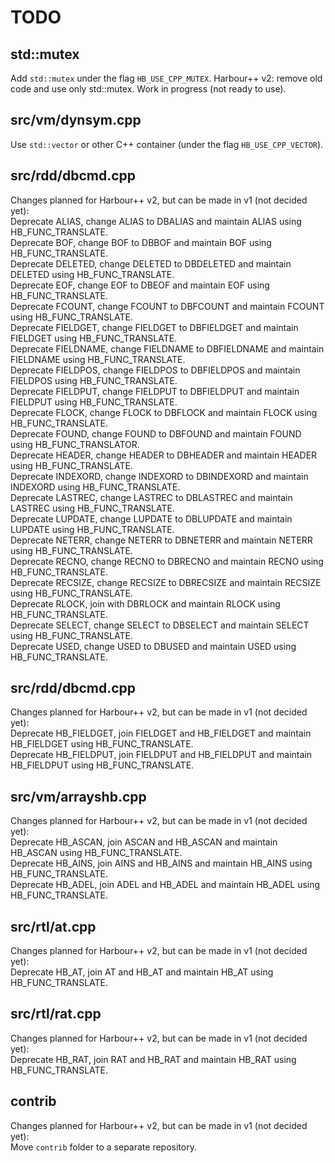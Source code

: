 # TODO

## std::mutex

   Add `std::mutex` under the flag `HB_USE_CPP_MUTEX`.
   Harbour++ v2: remove old code and use only std::mutex.
   Work in progress (not ready to use).

## src/vm/dynsym.cpp

   Use `std::vector` or other C++ container (under the flag `HB_USE_CPP_VECTOR`).

## src/rdd/dbcmd.cpp

  Changes planned for Harbour++ v2, but can be made in v1 (not decided yet):  
  Deprecate ALIAS, change ALIAS to DBALIAS and maintain ALIAS using HB_FUNC_TRANSLATE.  
  Deprecate BOF, change BOF to DBBOF and maintain BOF using HB_FUNC_TRANSLATE.  
  Deprecate DELETED, change DELETED to DBDELETED and maintain DELETED using HB_FUNC_TRANSLATE.  
  Deprecate EOF, change EOF to DBEOF and maintain EOF using HB_FUNC_TRANSLATE.  
  Deprecate FCOUNT, change FCOUNT to DBFCOUNT and maintain FCOUNT using HB_FUNC_TRANSLATE.  
  Deprecate FIELDGET, change FIELDGET to DBFIELDGET and maintain FIELDGET using HB_FUNC_TRANSLATE.  
  Deprecate FIELDNAME, change FIELDNAME to DBFIELDNAME and maintain FIELDNAME using HB_FUNC_TRANSLATE.  
  Deprecate FIELDPOS, change FIELDPOS to DBFIELDPOS and maintain FIELDPOS using HB_FUNC_TRANSLATE.  
  Deprecate FIELDPUT, change FIELDPUT to DBFIELDPUT and maintain FIELDPUT using HB_FUNC_TRANSLATE.  
  Deprecate FLOCK, change FLOCK to DBFLOCK and maintain FLOCK using HB_FUNC_TRANSLATE.  
  Deprecate FOUND, change FOUND to DBFOUND and maintain FOUND using HB_FUNC_TRANSLATOR.  
  Deprecate HEADER, change HEADER to DBHEADER and maintain HEADER using HB_FUNC_TRANSLATE.  
  Deprecate INDEXORD, change INDEXORD to DBINDEXORD and maintain INDEXORD using HB_FUNC_TRANSLATE.  
  Deprecate LASTREC, change LASTREC to DBLASTREC and maintain LASTREC using HB_FUNC_TRANSLATE.  
  Deprecate LUPDATE, change LUPDATE to DBLUPDATE and maintain LUPDATE using HB_FUNC_TRANSLATE.  
  Deprecate NETERR, change NETERR to DBNETERR and maintain NETERR using HB_FUNC_TRANSLATE.  
  Deprecate RECNO, change RECNO to DBRECNO and maintain RECNO using HB_FUNC_TRANSLATE.  
  Deprecate RECSIZE, change RECSIZE to DBRECSIZE and maintain RECSIZE using HB_FUNC_TRANSLATE.  
  Deprecate RLOCK, join with DBRLOCK and maintain RLOCK using HB_FUNC_TRANSLATE.  
  Deprecate SELECT, change SELECT to DBSELECT and maintain SELECT using HB_FUNC_TRANSLATE.  
  Deprecate USED, change USED to DBUSED and maintain USED using HB_FUNC_TRANSLATE.  

## src/rdd/dbcmd.cpp

  Changes planned for Harbour++ v2, but can be made in v1 (not decided yet):  
  Deprecate HB_FIELDGET, join FIELDGET and HB_FIELDGET and maintain HB_FIELDGET using HB_FUNC_TRANSLATE.  
  Deprecate HB_FIELDPUT, join FIELDPUT and HB_FIELDPUT and maintain HB_FIELDPUT using HB_FUNC_TRANSLATE.  

## src/vm/arrayshb.cpp

  Changes planned for Harbour++ v2, but can be made in v1 (not decided yet):  
  Deprecate HB_ASCAN, join ASCAN and HB_ASCAN and maintain HB_ASCAN using HB_FUNC_TRANSLATE.  
  Deprecate HB_AINS, join AINS and HB_AINS and maintain HB_AINS using HB_FUNC_TRANSLATE.  
  Deprecate HB_ADEL, join ADEL and HB_ADEL and maintain HB_ADEL using HB_FUNC_TRANSLATE.  

## src/rtl/at.cpp

  Changes planned for Harbour++ v2, but can be made in v1 (not decided yet):  
  Deprecate HB_AT, join AT and HB_AT and maintain HB_AT using HB_FUNC_TRANSLATE.  

## src/rtl/rat.cpp

  Changes planned for Harbour++ v2, but can be made in v1 (not decided yet):  
  Deprecate HB_RAT, join RAT and HB_RAT and maintain HB_RAT using HB_FUNC_TRANSLATE.  

## contrib

  Changes planned for Harbour++ v2, but can be made in v1 (not decided yet):  
  Move `contrib` folder to a separate repository.  
